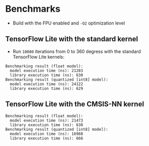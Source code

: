 # Benchmarks

- Build with the FPU enabled and `-O2` optimization level

## TensorFlow Lite with the standard kernel

- Run `10000` iterations from 0 to 360 degress with the standard TensorFlow Lite kernels:

```
Benchmarking result (float model):
  model execution time (ns): 21283
  library execution time (ns): 630
Benchmarking result (quantized [int8] model):
  model execution time (ns): 24122
  library execution time (ns): 629
```

## TensorFlow Lite with the CMSIS-NN kernel

```
Benchmarking result (float model):
  model execution time (ns): 21473
  library execution time (ns): 630
Benchmarking result (quantized [int8] model):
  model execution time (ns): 16988
  library execution time (ns): 666
```
